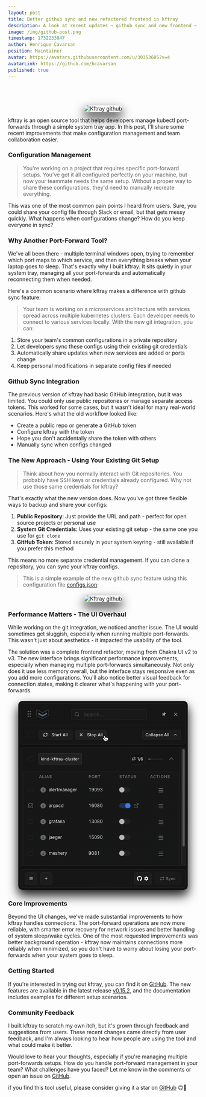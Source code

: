 ```yaml
---
layout: post
title: Better github sync and new refactored frontend in kftray
description: A look at recent updates ~ github sync and new frontend ~ in kftray, an open source tool that helps developers manage kubectl port-forwards through a simple system tray app
image: /img/github-post.png
timestamp: 1732233947
author: Henrique Cavarsan
position: Maintainer
avatar: https://avatars.githubusercontent.com/u/30353685?v=4
avatarLink: https://github.com/hcavarsan
published: true
---
```


<br/>

<br/>

<div style="text-align: center; margin-top: 20px">
<img src="/img/kftray-head.png" alt="Kftray github" style="box-shadow: 0 10px 20px rgba(0, 0, 0, 0.3), 0 15px 30px rgba(0, 0, 0, 0.8); border-radius: 10px " />
</div>




kftray is an open source tool that helps developers manage kubectl port-forwards through a simple system tray app. In this post, I'll share some recent improvements that make configuration management and team collaboration easier.



### Configuration Management

>You're working on a project that requires specific port-forward setups. You've got it all configured perfectly on your machine, but now your teammate needs the same setup. Without a proper way to share these configurations, they'd need to manually recreate everything.

This was one of the most common pain points I heard from users. Sure, you could share your config file through Slack or email, but that gets messy quickly. What happens when configurations change? How do you keep everyone in sync?

### Why Another Port-Forward Tool?

We've all been there - multiple terminal windows open, trying to remember which port maps to which service, and then everything breaks when your laptop goes to sleep. That's exactly why I built kftray. It sits quietly in your system tray, managing all your port-forwards and automatically reconnecting them when needed.

Here's a common scenario where kftray makes a difference with github sync feature:

>Your team is working on a microservices architecture with services spread across multiple kubernetes clusters. Each developer needs to connect to various services locally. With the new git integration, you can:

1. Store your team's common configurations in a private repository
2. Let developers sync these configs using their existing git credentials
3. Automatically share updates when new services are added or ports change
4. Keep personal modifications in separate config files if needed


### Github Sync Integration

The previous version of kftray had basic GitHub integration, but it was limited. You could only use public repositories or manage separate access tokens. This worked for some cases, but it wasn't ideal for many real-world scenarios. Here's what the old workflow looked like:

- Create a public repo or generate a GitHub token
- Configure kftray with the token
- Hope you don't accidentally share the token with others
- Manually sync when configs changed

### The New Approach - Using Your Existing Git Setup

>Think about how you normally interact with Git repositories. You probably have SSH keys or credentials already configured. Why not use those same credentials for kftray?

That's exactly what the new version does. Now you've got three flexible ways to backup and share your configs:

1. **Public Repository**: Just provide the URL and path - perfect for open source projects or personal use
2. **System Git Credentials**: Uses your existing git setup - the same one you use for `git clone`
3. **GitHub Token**: Stored securely in your system keyring - still available if you prefer this method

This means no more separate credential management. If you can clone a repository, you can sync your kftray configs.

>This is a simple example of the new github sync feature using this configuration file [configs.json](https://github.com/hcavarsan/kftray/blob/main/examples/configs.json):

<div style="text-align: center; margin-top: 20px">
<img src="/img/github.gif" alt="Kftray github" style="box-shadow: 0 10px 20px rgba(0, 0, 0, 0.3), 0 15px 30px rgba(0, 0, 0, 0.8); border-radius: 10px " />
</div>



### Performance Matters - The UI Overhaul

While working on the git integration, we noticed another issue. The UI would sometimes get sluggish, especially when running multiple port-forwards. This wasn't just about aesthetics - it impacted the usability of the tool.

The solution was a complete frontend refactor, moving from Chakra UI v2 to v3. The new interface brings significant performance improvements, especially when managing multiple port-forwards simultaneously. Not only does it use less memory overall, but the interface stays responsive even as you add more configurations. You'll also notice better visual feedback for connection states, making it clearer what's happening with your port-forwards.


<div style="text-align: center; margin-top: 20px">
<img src="/img/logo.gif" alt="Kftray demo" style="box-shadow: 0 10px 20px rgba(0, 0, 0, 0.3), 0 15px 30px rgba(0, 0, 0, 0.8); border-radius: 10px " />
</div>



### Core Improvements

Beyond the UI changes, we've made substantial improvements to how kftray handles connections. The port-forward operations are now more reliable, with smarter error recovery for network issues and better handling of system sleep/wake cycles. One of the most requested improvements was better background operation - kftray now maintains connections more reliably when minimized, so you don't have to worry about losing your port-forwards when your system goes to sleep.



### Getting Started

If you're interested in trying out kftray, you can find it on [GitHub](https://github.com/hcavarsan/kftray). The new features are available in the latest release [v0.15.2](https://github.com/hcavarsan/kftray/releases/tag/v0.15.2), and the documentation includes examples for different setup scenarios.

### Community Feedback

I built kftray to scratch my own itch, but it's grown through feedback and suggestions from users. These recent changes came directly from user feedback, and I'm always looking to hear how people are using the tool and what could make it better.

Would love to hear your thoughts, especially if you're managing multiple port-forwards setups. How do you handle port-forward management in your team? What challenges have you faced? Let me know in the comments or open an issue on [GitHub](https://github.com/hcavarsan/kftray/issues).

if you find this tool useful, please consider giving it a star on [GitHub](https://github.com/hcavarsan/kftray) 🙃🌟

<br>

